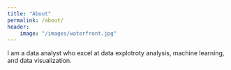 ```yaml
---
title: "About"
permalink: /about/
header: 
    image: "/images/waterfront.jpg"
---
```

I am a data analyst who excel at data explotroty analysis, machine learning, and data visualization. 

